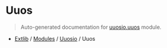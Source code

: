 # Uuos

> Auto-generated documentation for [uuosio.uuos](../../uuosio/uuos.py) module.

- [Extlib](../README.md#extlib-index) / [Modules](../MODULES.md#extlib-modules) / [Uuosio](index.md#uuosio) / Uuos

